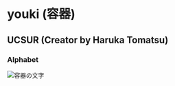 # youki (容器)
## UCSUR (Creator by Haruka Tomatsu)
### Alphabet
![容器の文字](https://github.com/user-attachments/assets/0ef3d914-0078-4960-8178-82f8e21bca74)

